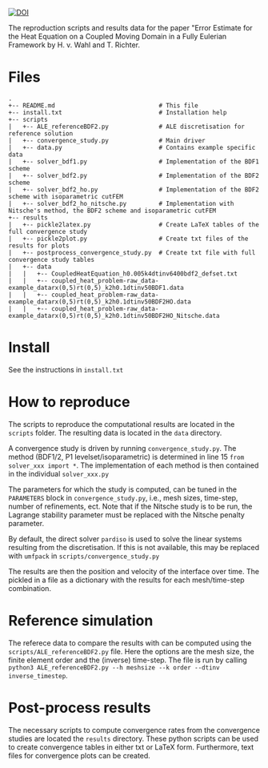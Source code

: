 [![DOI](https://zenodo.org/badge/DOI/10.5281/zenodo.5654449.svg)](https://doi.org/10.5281/zenodo.5654449)

The reproduction scripts and results data for the paper "Error Estimate for the Heat Equation on a Coupled Moving Domain in a Fully Eulerian Framework by H. v. Wahl and T. Richter.

# Files
```
.
+-- README.md                             # This file
+-- install.txt                           # Installation help
+-- scripts
|   +-- ALE_referenceBDF2.py              # ALE discretisation for reference solution
|   +-- convergence_study.py              # Main driver
|   +-- data.py                           # Contains example specific data
|   +-- solver_bdf1.py                    # Implementation of the BDF1 scheme
|   +-- solver_bdf2.py                    # Implementation of the BDF2 scheme
|   +-- solver_bdf2_ho.py                 # Implementation of the BDF2 scheme with isoparametric cutFEM
|   +-- solver_bdf2_ho_nitsche.py         # Implementation with Nitsche's method, the BDF2 scheme and isoparametric cutFEM
+-- results
|   +-- pickle2latex.py                   # Create LaTeX tables of the full convergence study
|   +-- pickle2plot.py                    # Create txt files of the results for plots 
|   +-- postprocess_convergence_study.py  # Create txt file with full convergence study tables
|   +-- data
|   |   +-- CoupledHeatEquation_h0.005k4dtinv6400bdf2_defset.txt
|   |   +-- coupled_heat_problem-raw_data-example_datarx(0,5)rt(0,5)_k2h0.1dtinv50BDF1.data
|   |   +-- coupled_heat_problem-raw_data-example_datarx(0,5)rt(0,5)_k2h0.1dtinv50BDF2HO.data
|   |   +-- coupled_heat_problem-raw_data-example_datarx(0,5)rt(0,5)_k2h0.1dtinv50BDF2HO_Nitsche.data
```

# Install

See the instructions in `install.txt`

# How to reproduce
The scripts to reproduce the computational results are located in the `scripts` folder. The resulting data is located in the `data` directory.

A convergence study is driven by running `convergence_study.py`. The method (BDF1/2, P1 levelset/isoparametric) is determined in line 15 `from solver_xxx import *`. The implementation of each method is then contained in the individual `solver_xxx.py`

The parameters for which the study is computed, can be tuned in the `PARAMETERS` block in `convergence_study.py`, i.e., mesh sizes, time-step, number of refinements, ect. Note that if the Nitsche study is to be run, the Lagrange stability parameter must be replaced with the Nitsche penalty parameter.

By default, the direct solver `pardiso` is used to solve the linear systems resulting from the discretisation. If this is not available, this may be replaced with `umfpack` in `scripts/convergence_study.py`

The results are then the position and velocity of the interface over time. The pickled in a file as a dictionary with the results for each mesh/time-step combination.

# Reference simulation
The referece data to compare the results with can be computed using the `scripts/ALE_referenceBDF2.py` file. Here the options are the mesh size, the finite element order and the (inverse) time-step. The file is run by calling `python3 ALE_referenceBDF2.py --h meshsize --k order --dtinv inverse_timestep`.

# Post-process results
The necessary scripts to compute convergence rates from the convergence studies are located the `results` directory. These python scripts can be used to create convergence tables in either txt or LaTeX form. Furthermore, text files for convergence plots can be created.